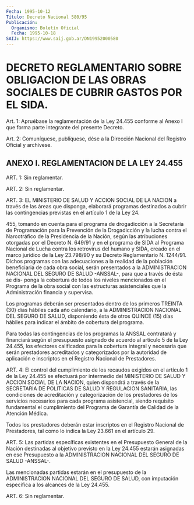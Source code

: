 ```yaml
---
Fecha: 1995-10-12
Título: Decreto Nacional 580/95
Publicación:
  Organismo: Boletín Oficial
  Fecha: 1995-10-18
SAIJ: https://www.saij.gob.ar/DN19952000580
---
```

# DECRETO REGLAMENTARIO SOBRE OBLIGACION DE LAS OBRAS SOCIALES DE CUBRIR GASTOS POR EL SIDA.

<a id="1"></a>
Art. 1: Apruébase la reglamentación de la  Ley 24.455 conforme al  Anexo  I  que  forma  parte  integrante  del  presente  Decreto.

<a id="2"></a>
Art. 2: Comuníquese, publíquese, dése a la Dirección  Nacional del Registro Oficial y archívese.

## ANEXO I. REGLAMENTACION DE LA LEY 24.455

<a id="1"></a>
ART. 1: Sin reglamentar.

<a id="2"></a>
ART. 2: Sin reglamentar.

<a id="3"></a>
ART. 3: EL MINISTERIO DE SALUD Y ACCION SOCIAL DE LA NACION a través de  las  áreas que disponga, elaborará  programas destinados  a cubrir las contingencias  previstas  en  el artículo 1 de la Ley 24.

455,  tomando  en  cuenta  para el programa de  drogadicción  a  la Secretaría de Programación para  la Prevención de la Drogadicción y la lucha contra el Narcotráfico de  la  Presidencia  de  la Nación, según  las atribuciones otorgadas por el Decreto N. 649/91 y  en  el programa   de  SIDA  al  Programa  Nacional  de  Lucha  contra  los retrovirus del humano y SIDA, creado en el marco jurídico de la Ley 23.798/90 y  su  Decreto  Reglamentario N. 1244/91. Dichos programas con las adecuaciones a la realidad  de la población beneficiaria de cada obra social, serán presentados  a  la  ADMINISTRACION NACIONAL DEL SEGURO DE SALUD -ANSSAL-, para que a través  de ésta  se  dis- ponga  la cobertura de todos los niveles mencionados en el Programa de  la  obra  social  con  las  estructuras  asistenciales  que  la Administración financia y supervisa.

Los programas  deberán  ser  presentados  dentro  de  los  primeros TREINTA  (30) días hábiles cada año calendario, a la ADMINISTRACION NACIONAL DEL SEGURO DE SALUD, disponiendo ésta de otros QUINCE (15) días hábiles  para  indicar  el  ámbito  de  cobertura del programa.

Para todas las contingencias de los programas  la ANSSAL contratará y financiará  según el presupuesto asignado de acuerdo al artículo 5 de  la  Ley  24.455,  los efectores calificados para  la  cobertura integral y necesaria que serán prestadores acreditados y categorizados por la autoridad  de  aplicación  e  inscriptos en el Registro Nacional de Prestadores.

<a id="4"></a>
ART. 4: El control del cumplimiento de los recaudos exigidos en el artículo  1  de  la  Ley  24.455 se efectuará por intermedio  del MINISTERIO DE SALUD Y ACCION SOCIAL DE LA NACION, quien dispondrá  a través  de  la  SECRETARIA  DE  POLITICAS  DE  SALUD  Y  REGULACION SANITARIA, las condiciones de  acreditación y categorización de los prestadores  de  los  servicios  necesarios    para  cada  programa asistencial,  siendo  requisito  fundamental  el  cumplimiento  del Programa de Garantía de Calidad de la Atención Médica.

Todos  los  prestadores  deberán  estar  inscriptos en el  Registro Nacional de Prestadores, tal como lo indica  la  Ley  23.661  en el artículo 29.

<a id="5"></a>
ART. 5: Las partidas específicas existentes en el Presupuesto General de la Nación destinadas al objetivo previsto en la Ley 24.455 estarán  asignadas  en ese Presupuesto a la ADMINISTRACION NACIONAL DEL SEGURO DE SALUD -ANSSAL-.

Las mencionadas partidas estarán en el presupuesto de la ADMINISTRACION  NACIONAL   DEL  SEGURO  DE  SALUD,  con  imputación específica a los alcances de la Ley 24.455.

<a id="6"></a>
ART. 6: Sin reglamentar.
